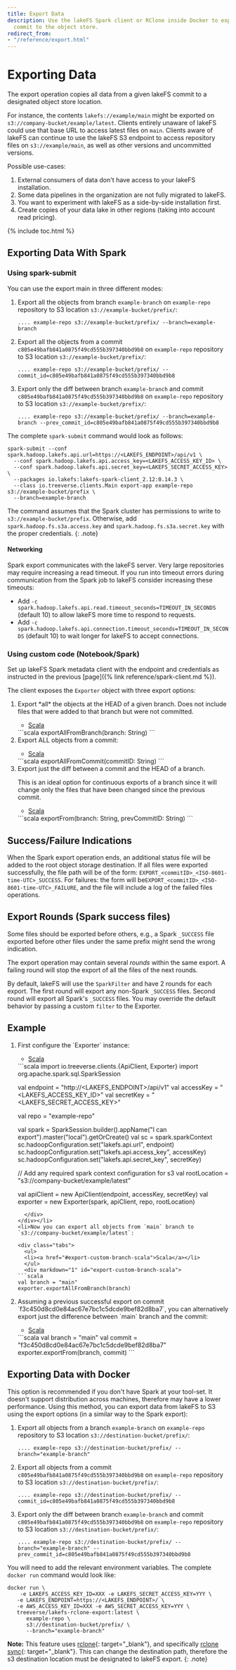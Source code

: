 ```yaml
---
title: Export Data
description: Use the lakeFS Spark client or RClone inside Docker to export a lakeFS
  commit to the object store.
redirect_from:
- "/reference/export.html"
---
```


# Exporting Data
The export operation copies all data from a given lakeFS commit to
a designated object store location.

For instance, the contents `lakefs://example/main` might be exported on
`s3://company-bucket/example/latest`. Clients entirely unaware of lakeFS could use that
base URL to access latest files on `main`. Clients aware of lakeFS can continue to use
the lakeFS S3 endpoint to access repository files on `s3://example/main`, as well as
other versions and uncommitted versions.

Possible use-cases:
1. External consumers of data don't have access to your lakeFS installation.
1. Some data pipelines in the organization are not fully migrated to lakeFS.
1. You want to experiment with lakeFS as a side-by-side installation first.
1. Create copies of your data lake in other regions (taking into account read pricing).

{% include toc.html %}

## Exporting Data With Spark 

### Using spark-submit
You can use the export main in three different modes:

1. Export all the objects from branch `example-branch` on `example-repo` repository to S3 location `s3://example-bucket/prefix/`:

   ```shell
   .... example-repo s3://example-bucket/prefix/ --branch=example-branch
   ```


1. Export all the objects from a commit `c805e49bafb841a0875f49cd555b397340bbd9b8` on `example-repo` repository to S3 location `s3://example-bucket/prefix/`:

   ```shell
   .... example-repo s3://example-bucket/prefix/ --commit_id=c805e49bafb841a0875f49cd555b397340bbd9b8
   ```

1. Export only the diff between branch `example-branch` and commit `c805e49bafb841a0875f49cd555b397340bbd9b8`
   on `example-repo` repository to S3 location `s3://example-bucket/prefix/`:

   ```shell
   .... example-repo s3://example-bucket/prefix/ --branch=example-branch --prev_commit_id=c805e49bafb841a0875f49cd555b397340bbd9b8
   ```

The complete `spark-submit` command would look as follows:

```shell
spark-submit --conf spark.hadoop.lakefs.api.url=https://<LAKEFS_ENDPOINT>/api/v1 \
  --conf spark.hadoop.lakefs.api.access_key=<LAKEFS_ACCESS_KEY_ID> \
  --conf spark.hadoop.lakefs.api.secret_key=<LAKEFS_SECRET_ACCESS_KEY> \
  --packages io.lakefs:lakefs-spark-client_2.12:0.14.3 \
  --class io.treeverse.clients.Main export-app example-repo s3://example-bucket/prefix \
  --branch=example-branch
```

The command assumes that the Spark cluster has permissions to write to `s3://example-bucket/prefix`.
Otherwise, add `spark.hadoop.fs.s3a.access.key` and `spark.hadoop.fs.s3a.secret.key` with the proper credentials.
{: .note}

#### Networking

Spark export communicates with the lakeFS server.  Very large repositories
may require increasing a read timeout.  If you run into timeout errors
during communication from the Spark job to lakeFS consider increasing these
timeouts:

* Add `-c spark.hadoop.lakefs.api.read.timeout_seconds=TIMEOUT_IN_SECONDS`
  (default 10) to allow lakeFS more time to respond to requests.
* Add `-c
  spark.hadoop.lakefs.api.connection.timeout_seconds=TIMEOUT_IN_SECONDS`
  (default 10) to wait longer for lakeFS to accept connections.

### Using custom code (Notebook/Spark)

Set up lakeFS Spark metadata client with the endpoint and credentials as instructed in the previous [page]({% link reference/spark-client.md %}).

The client exposes the `Exporter` object with three export options:

<ol><li>
Export *all* the objects at the HEAD of a given branch. Does not include
files that were added to that branch but were not committed.

<div class="tabs">
  <ul>
  <li><a href="#export-head-scala">Scala</a></li>
  </ul>
  <div markdown="1" id="export-head-scala">
```scala
exportAllFromBranch(branch: String)
```
  </div>
</div>
</li>
<li>Export ALL objects from a commit:

<div class="tabs">
  <ul>
  <li><a href="#export-commit-scala">Scala</a></li>
  </ul>
  <div markdown="1" id="export-commit-scala">
```scala
exportAllFromCommit(commitID: String)
```
  </div>
</div>
</li>
<li>Export just the diff between a commit and the HEAD of a branch.

   This is an ideal option for continuous exports of a branch since it will change only the files
   that have been changed since the previous commit.

<div class="tabs">
  <ul>
  <li><a href="#export-diffs-scala">Scala</a></li>
  </ul>
  <div markdown="1" id="export-diffs-scala">
```scala
exportFrom(branch: String, prevCommitID: String)
```
  </div>
</div>
</li>
</ol>

## Success/Failure Indications

When the Spark export operation ends, an additional status file will be added to the root
object storage destination.
If all files were exported successfully, the file path will be of the form: `EXPORT_<commitID>_<ISO-8601-time-UTC>_SUCCESS`.
For failures: the form will be`EXPORT_<commitID>_<ISO-8601-time-UTC>_FAILURE`, and the file will include a log of the failed files operations.

## Export Rounds (Spark success files)
Some files should be exported before others, e.g., a Spark `_SUCCESS` file exported before other files under
the same prefix might send the wrong indication.

The export operation may contain several *rounds* within the same export.
A failing round will stop the export of all the files of the next rounds.

By default, lakeFS will use the `SparkFilter` and have 2 rounds for each export.
The first round will export any non-Spark `_SUCCESS` files. Second round will export all Spark's `_SUCCESS` files.
You may override the default behavior by passing a custom `filter` to the Exporter.  

## Example

<ol><li>First configure the `Exporter` instance:

<div class="tabs">
  <ul>
    <li><a href="#export-custom-setup-scala">Scala</a></li>
  </ul>
  <div markdown="1" id="export-custom-setup-scala">
```scala
import io.treeverse.clients.{ApiClient, Exporter}
import org.apache.spark.sql.SparkSession

val endpoint = "http://<LAKEFS_ENDPOINT>/api/v1"
val accessKey = "<LAKEFS_ACCESS_KEY_ID>"
val secretKey = "<LAKEFS_SECRET_ACCESS_KEY>"

val repo = "example-repo"

val spark = SparkSession.builder().appName("I can export").master("local").getOrCreate()
val sc = spark.sparkContext
sc.hadoopConfiguration.set("lakefs.api.url", endpoint)
sc.hadoopConfiguration.set("lakefs.api.access_key", accessKey)
sc.hadoopConfiguration.set("lakefs.api.secret_key", secretKey)

// Add any required spark context configuration for s3
val rootLocation = "s3://company-bucket/example/latest"

val apiClient = new ApiClient(endpoint, accessKey, secretKey)
val exporter = new Exporter(spark, apiClient, repo, rootLocation)
```
  </div>
</div></li>
<li>Now you can export all objects from `main` branch to `s3://company-bucket/example/latest`:

<div class="tabs">
  <ul>
  <li><a href="#export-custom-branch-scala">Scala</a></li>
  </ul>
  <div markdown="1" id="export-custom-branch-scala">
```scala
val branch = "main"
exporter.exportAllFromBranch(branch)
```
  </div>
</div></li>
<li>Assuming a previous successful export on commit `f3c450d8cd0e84ac67e7bc1c5dcde9bef82d8ba7`,
you can alternatively export just the difference between `main` branch and the commit:

<div class="tabs">
  <ul>
    <li><a href="#export-custom-diffs-scala">Scala</a></li>
  </ul>
  <div markdown="1" id="export-custom-diffs-scala">
```scala
val branch = "main"
val commit = "f3c450d8cd0e84ac67e7bc1c5dcde9bef82d8ba7"
exporter.exportFrom(branch, commit)
```
  </div>
</div></li></ol>

## Exporting Data with Docker

This option is recommended if you don't have Spark at your tool-set.
It doesn't support distribution across machines, therefore may have a lower performance. 
Using this method, you can export data from lakeFS to S3 using the export options (in a similar way to the Spark export):

1. Export all objects from a branch `example-branch` on `example-repo` repository to S3 location `s3://destination-bucket/prefix/`:

   ```shell
   .... example-repo s3://destination-bucket/prefix/ --branch="example-branch"
   ```


1. Export all objects from a commit `c805e49bafb841a0875f49cd555b397340bbd9b8` on `example-repo` repository to S3 location `s3://destination-bucket/prefix/`:

   ```shell
   .... example-repo s3://destination-bucket/prefix/ --commit_id=c805e49bafb841a0875f49cd555b397340bbd9b8
   ```


1. Export only the diff between branch `example-branch` and commit `c805e49bafb841a0875f49cd555b397340bbd9b8`
   on `example-repo` repository to S3 location `s3://destination-bucket/prefix/`:

   ```shell
   .... example-repo s3://destination-bucket/prefix/ --branch="example-branch" --prev_commit_id=c805e49bafb841a0875f49cd555b397340bbd9b8
   ```

You will need to add the relevant environment variables.
The complete `docker run` command would look like:

```shell
docker run \
    -e LAKEFS_ACCESS_KEY_ID=XXX -e LAKEFS_SECRET_ACCESS_KEY=YYY \
   -e LAKEFS_ENDPOINT=https://<LAKEFS_ENDPOINT>/ \
   -e AWS_ACCESS_KEY_ID=XXX -e AWS_SECRET_ACCESS_KEY=YYY \
   treeverse/lakefs-rclone-export:latest \
      example-repo \
      s3://destination-bucket/prefix/ \
      --branch="example-branch"
```

**Note:** This feature uses [rclone](https://rclone.org/){: target="_blank"},
and specifically [rclone sync](https://rclone.org/commands/rclone_sync/){: target="_blank"}. This can change the destination path, therefore the s3 destination location must be designated to lakeFS export.
{: .note}
